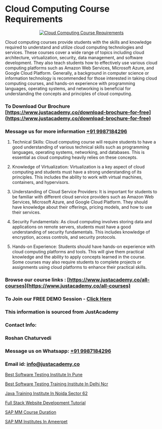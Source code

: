 # Cloud Computing Course Requirements

<p align="center">
  <a href="https://justacademy.co/all-courses">
    <img src="https://ibb.co/7V3H11Z" alt="Cloud Computing Course Requirements">
  </a>
</p>


Cloud computing courses provide students with the skills and knowledge required to understand and utilize cloud computing technologies and services. These courses cover a wide range of topics including cloud architecture, virtualization, security, data management, and software development. They also teach students how to effectively use various cloud computing platforms such as Amazon Web Services, Microsoft Azure, and Google Cloud Platform. Generally, a background in computer science or information technology is recommended for those interested in taking cloud computing courses, and hands-on experience with programming languages, operating systems, and networking is beneficial for understanding the concepts and principles of cloud computing.
### To Download Our Brochure [https://www.justacademy.co/download-brochure-for-free](https://www.justacademy.co/download-brochure-for-free)
### Message us for more information [+91 9987184296](https://api.whatsapp.com/send?phone=919987184296)
1) Technical Skills: Cloud computing course will require students to have a good understanding of various technical skills such as programming languages, operating systems, networking, and databases. This is essential as cloud computing heavily relies on these concepts.

2) Knowledge of Virtualization: Virtualization is a key aspect of cloud computing and students must have a strong understanding of its principles. This includes the ability to work with virtual machines, containers, and hypervisors.

3) Understanding of Cloud Service Providers: It is important for students to be familiar with different cloud service providers such as Amazon Web Services, Microsoft Azure, and Google Cloud Platform. They should have knowledge about their offerings, pricing models, and how to use their services.

4) Security Fundamentals: As cloud computing involves storing data and applications on remote servers, students must have a good understanding of security fundamentals. This includes knowledge of encryption, access controls, and security protocols.

5) Hands-on Experience: Students should have hands-on experience with cloud computing platforms and tools. This will give them practical knowledge and the ability to apply concepts learned in the course. Some courses may also require students to complete projects or assignments using cloud platforms to enhance their practical skills.

### Browse our course links : [https://www.justacademy.co/all-courses](https://www.justacademy.co/all-courses) 
### To Join our FREE DEMO Session - [Click Here](https://www.justacademy.co/register-for-course-demo)


### This information is sourced from JustAcademy
### Contact Info:
### Roshan Chaturvedi
### Message us on Whatsapp: [+91 9987184296](https://api.whatsapp.com/send?phone=919987184296)
### Email id: [info@justacademy.co](mailto:info@justacademy.co)
                
[Best Software Testing Institute In Pune](https://www.linkedin.com/pulse/best-software-testing-institute-pune-justacademy-delhi-p6zpc/)

[Best Software Testing Training Institute In Delhi Ncr](https://www.linkedin.com/pulse/best-software-testing-training-institute-delhi-9tqhc?trackingId=4xUimUZweCm7TnQzvtT6vg%3D%3D&lipi=urn%3Ali%3Apage%3Ad_flagship3_company_admin%3BV3sjVNqrQV6LT8YmMJxhFA%3D%3D)

[Java Training Institute In Noida Sector 62](https://medium.com/@shivamja27/java-training-institute-in-noida-sector-62-d4c6cb932347)

[Full Stack Website Development Tutorial](https://medium.com/@shivamja27/full-stack-website-development-tutorial-3b3a17a77632)

[SAP MM Course Duration](https://justacademyin.github.io/Articles/SAP-MM-Course-Duration)

[SAP MM Institutes In Ameerpet](https://justacademyin.github.io/Articles/SAP-MM-Institutes-In-Ameerpet)

